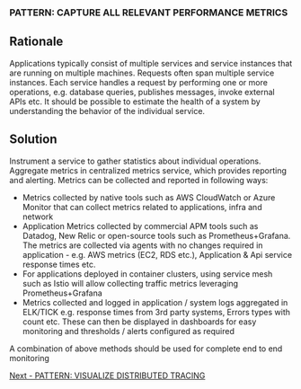 ### PATTERN: CAPTURE ALL RELEVANT PERFORMANCE METRICS ###

## Rationale
Applications typically consist of multiple services and service instances that are running on multiple machines. Requests often span multiple service instances. Each service handles a request by performing one or more operations, e.g. database queries, publishes messages, invoke external APIs etc. It should be possible to estimate the health of a system by understanding the behavior of the individual service.

## Solution
Instrument a service to gather statistics about individual operations. Aggregate metrics in centralized metrics service, which provides reporting and alerting.
Metrics can be collected and reported in following ways:
*	Metrics collected by native tools such as AWS CloudWatch or Azure Monitor that can collect metrics related to applications, infra and network
*	Application Metrics collected by commercial APM tools such as Datadog, New Relic or open-source tools such as Prometheus+Grafana. The metrics are collected via agents with no changes required in application - e.g. AWS metrics (EC2, RDS etc.), Application & Api service response times etc.
*	For applications deployed in container clusters, using service mesh such as Istio will allow collecting traffic metrics leveraging Prometheus+Grafana
*	Metrics collected and logged in application / system logs aggregated in ELK/TICK e.g. response times from 3rd party systems, Errors types with count etc. These can then be displayed in dashboards for easy monitoring and thresholds / alerts configured as required

A combination of above methods should be used for complete end to end monitoring

[Next - PATTERN: VISUALIZE DISTRIBUTED TRACING](https://github.com/srikanthkotekar/ideasworthsharing/blob/master/Building-Modern-Cloud-Native-Apps/5.14%20PATTERN:%20VISUALIZE%20DISTRIBUTED%20TRACING.md)
